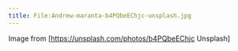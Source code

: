 ```yaml
---
title: File:Andrew-maranta-b4PQbeEChjc-unsplash.jpg
---
```


Image from [https://unsplash.com/photos/b4PQbeEChjc Unsplash]

